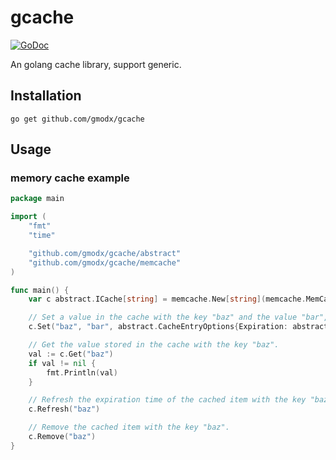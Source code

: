 gcache
========
[![GoDoc](https://godoc.org/github.com/gmodx/gcache?status.svg)](https://pkg.go.dev/github.com/gmodx/gcache)

An golang cache library, support generic.

## Installation

`go get github.com/gmodx/gcache`

## Usage

### memory cache example
```go
package main

import (
	"fmt"
	"time"

	"github.com/gmodx/gcache/abstract"
	"github.com/gmodx/gcache/memcache"
)

func main() {
	var c abstract.ICache[string] = memcache.New[string](memcache.MemCacheOptions{CleanupInterval: 10 * time.Second})

	// Set a value in the cache with the key "baz" and the value "bar", specifying that it has no expiration.
	c.Set("baz", "bar", abstract.CacheEntryOptions{Expiration: abstract.NoExpiration})

	// Get the value stored in the cache with the key "baz".
	val := c.Get("baz")
	if val != nil {
		fmt.Println(val)
	}

	// Refresh the expiration time of the cached item with the key "baz".
	c.Refresh("baz")

	// Remove the cached item with the key "baz".
	c.Remove("baz")
}
```